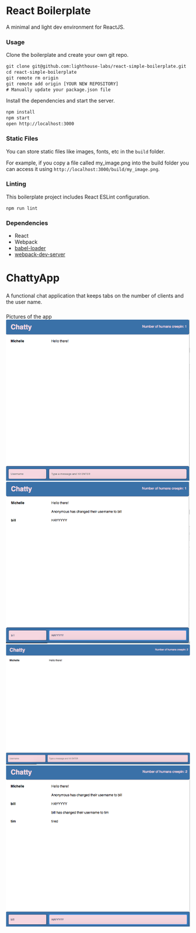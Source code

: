 React Boilerplate
=====================

A minimal and light dev environment for ReactJS.

### Usage

Clone the boilerplate and create your own git repo.

```
git clone git@github.com:lighthouse-labs/react-simple-boilerplate.git
cd react-simple-boilerplate
git remote rm origin
git remote add origin [YOUR NEW REPOSITORY]
# Manually update your package.json file
```

Install the dependencies and start the server.

```
npm install
npm start
open http://localhost:3000
```

### Static Files

You can store static files like images, fonts, etc in the `build` folder.

For example, if you copy a file called my_image.png into the build folder you can access it using `http://localhost:3000/build/my_image.png`.

### Linting

This boilerplate project includes React ESLint configuration.

```
npm run lint
```

### Dependencies

* React
* Webpack
* [babel-loader](https://github.com/babel/babel-loader)
* [webpack-dev-server](https://github.com/webpack/webpack-dev-server)
# ChattyApp


###
A functional  chat application that keeps tabs on the number of clients and the user name.

###
Pictures of the app
![" Picture of intro page, origional state"](https://github.com/agault/Week5-Chatty/blob/master/PicturesOfApp/Screen%20Shot%202017-08-23%20at%207.48.54%20PM.png?raw=true)
![" Changed name to Bill and notified of change"](https://github.com/agault/Week5-Chatty/blob/master/PicturesOfApp/Screen%20Shot%202017-08-23%20at%207.49.12%20PM.png?raw=true)
![" Opening a second window will increase the human count "](https://github.com/agault/Week5-Chatty/blob/master/PicturesOfApp/Screen%20Shot%202017-08-23%20at%207.49.35%20PM.png?raw=true)
![" Two windows interacting and text visible by both users"](https://github.com/agault/Week5-Chatty/blob/master/PicturesOfApp/Screen%20Shot%202017-08-23%20at%207.49.58%20PM.png?raw=true)
